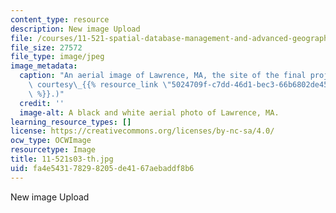 ```yaml
---
content_type: resource
description: New image Upload
file: /courses/11-521-spatial-database-management-and-advanced-geographic-information-systems-spring-2003/fa4e543178298205de4167aebaddf8b6_11-521s03-th.jpg
file_size: 27572
file_type: image/jpeg
image_metadata:
  caption: "An aerial image of Lawrence, MA, the site of the final project. (Image\
    \ courtesy\_{{% resource_link \"5024709f-c7dd-46d1-bec3-66b6802de45c\" \"http://www.mass.gov/mgis/\"\
    \ %}}.)"
  credit: ''
  image-alt: A black and white aerial photo of Lawrence, MA.
learning_resource_types: []
license: https://creativecommons.org/licenses/by-nc-sa/4.0/
ocw_type: OCWImage
resourcetype: Image
title: 11-521s03-th.jpg
uid: fa4e5431-7829-8205-de41-67aebaddf8b6
---
```

New image Upload